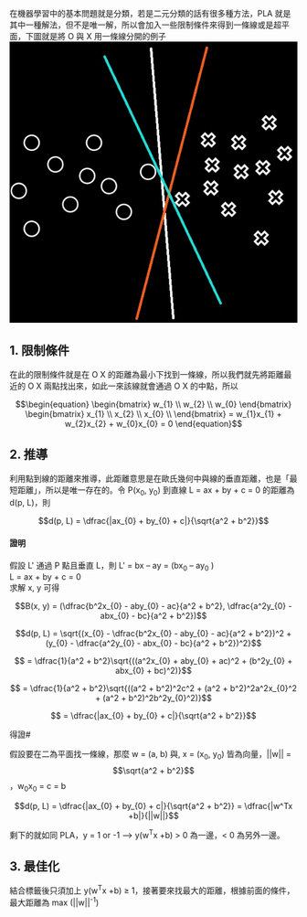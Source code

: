 在機器學習中的基本問題就是分類，若是二元分類的話有很多種方法，PLA 就是其中一種解法，但不是唯一解，所以會加入一些限制條件來得到一條線或是超平面，下圖就是將 O 與 X 用一條線分開的例子
![img](https://github.com/JrPhy/MachineLearning/blob/master/Support%20Vector%20Machine/img/classfy.jpg)

## 1. 限制條件
在此的限制條件就是在 O X 的距離為最小下找到一條線，所以我們就先將距離最近的 O X 兩點找出來，如此一來該線就會通過 O X 的中點，所以

$$\begin{equation}
    \begin{bmatrix}
        w_{1} \\ w_{2} \\ w_{0}
    \end{bmatrix}
    \begin{bmatrix}
        x_{1} \\
        x_{2} \\
        x_{0} \\
    \end{bmatrix}
    = w_{1}x_{1} + w_{2}x_{2} + w_{0}x_{0} = 0
\end{equation}$$

## 2. 推導
利用點到線的距離來推導，此距離意思是在歐氏幾何中與線的垂直距離，也是「最短距離」，所以是唯一存在的。令 P(x<sub>0</sub>, y<sub>0</sub>) 到直線 L = ax + by + c = 0 的距離為 d(p, L)，則

$$d(p, L) = \dfrac{|ax_{0} + by_{0} + c|}{\sqrt{a^2 + b^2}}$$

#### 證明
假設 L' 通過 P 點且垂直 L，則 
L' = bx – ay = (bx<sub>0</sub> – ay<sub>0</sub>
)\
L = ax + by + c = 0\
求解 x, y 可得

$$B(x, y) = (\dfrac{b^2x_{0} - aby_{0} - ac}{a^2 + b^2}, \dfrac{a^2y_{0} - abx_{0} - bc}{a^2 + b^2})$$

$$d(p, L) = \sqrt{(x_{0} - \dfrac{b^2x_{0} - aby_{0} - ac}{a^2 + b^2})^2 + (y_{0} - \dfrac{a^2y_{0} - abx_{0} - bc}{a^2 + b^2})^2}$$

$$ = \dfrac{1}{a^2 + b^2}\sqrt{((a^2x_{0} + aby_{0} + ac)^2 + (b^2y_{0} + abx_{0} + bc)^2)}$$

$$ = \dfrac{1}{a^2 + b^2}\sqrt{((a^2 + b^2)^2c^2 + (a^2 + b^2)^2a^2x_{0}^2 + (a^2 + b^2)^2b^2y_{0}^2)}$$

$$ = \dfrac{|ax_{0} + by_{0} + c|}{\sqrt{a^2 + b^2}}$$

得證#

假設要在二為平面找一條線，那麼 w = (a, b) 與, x = (x<sub>0</sub>, y<sub>0</sub>) 皆為向量，||w|| = $$\sqrt{a^2 + b^2}$$，w<sub>0</sub>x<sub>0</sub> = c = b

$$d(p, L) = \dfrac{|ax_{0} + by_{0} + c|}{\sqrt{a^2 + b^2}} = \dfrac{|w^Tx +b|}{||w||}$$

剩下的就如同 PLA，y = 1 or -1 --> y(w<sup>T</sup>x +b) > 0 為一邊，< 0 為另外一邊。

## 3. 最佳化
結合標籤後只須加上 y(w<sup>T</sup>x +b) ≥ 1，接著要來找最大的距離，根據前面的條件，最大距離為 max (||w||<sup>-1</sup>)

